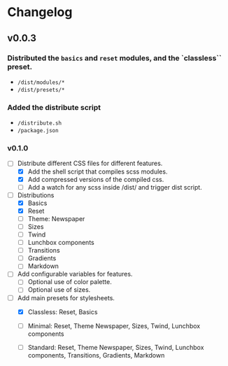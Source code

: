 # Changelog

## v0.0.3

### Distributed the `basics` and `reset` modules, and the `classless`` preset.
  - `/dist/modules/*`
  - `/dist/presets/*`

### Added the distribute script
  - `/distribute.sh`
  - `/package.json`

### v0.1.0

- [ ] Distribute different CSS files for different features.
  - [x] Add the shell script that compiles scss modules.
  - [x] Add compressed versions of the compiled css.
  - [ ] Add a watch for any scss inside /dist/ and trigger dist script.
- [ ] Distributions
  - [x] Basics
  - [x] Reset
  - [ ] Theme: Newspaper
  - [ ] Sizes
  - [ ] Twind
  - [ ] Lunchbox components
  - [ ] Transitions
  - [ ] Gradients
  - [ ] Markdown
- [ ] Add configurable variables for features.
  - [ ] Optional use of color palette.
  - [ ] Optional use of sizes.
- [ ] Add main presets for stylesheets.
  - [x] Classless: Reset, Basics
  - [ ] Minimal: Reset, Theme Newspaper, Sizes, Twind, Lunchbox components
  - [ ] Standard: Reset, Theme Newspaper, Sizes, Twind, Lunchbox components, Transitions, Gradients, Markdown


